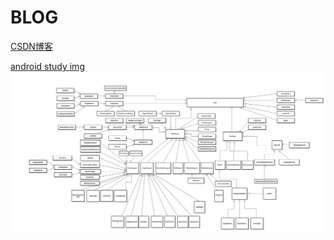 # BLOG
<a href="http://blog.csdn.net/sinat_36176987"> CSDN博客</a> 

[android study img](/android_img/android.jpg)
![android widget img](/android_img/android.jpg)

